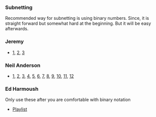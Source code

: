 ### Subnetting
Recommended way for subnetting is using binary numbers. Since, it is straight forward but somewhat hard at the beginning. But it will be easy afterwards.

### Jeremy
- [1](https://www.youtube.com/watch?v=bQ8sdpGQu8c), [2](https://www.youtube.com/watch?v=IGhd-0di0Qo), [3](https://www.youtube.com/watch?v=z-JqCedc9EI)

### Neil Anderson
- [1](https://www.youtube.com/watch?v=25JSoskhORM), 
[2](https://www.youtube.com/watch?v=pU8iuTbvfqE), 
[3](https://www.youtube.com/watch?v=GvptLOwcIZ8), 
[4](https://www.youtube.com/watch?v=dz9FOY3DUEw), 
[5](https://www.youtube.com/watch?v=qhfMhwKMT8c), 
[6](https://www.youtube.com/watch?v=N8sEiZk5dXw), 
[7](https://www.youtube.com/watch?v=LES2a2Wn5p8), 
[8](https://www.youtube.com/watch?v=VrWLAVqaGNA), 
[9](https://www.youtube.com/watch?v=6vlj8Gdy05Y), 
[10](https://www.youtube.com/watch?v=7HmCm6hP8oY), 
[11](https://www.youtube.com/watch?v=N_TjurxMfLY), 
[12](https://www.youtube.com/watch?v=FQ7zQtMYkaM)

### Ed Harmoush
Only use these after you are comfortable with binary notation
- [Playlist](https://www.youtube.com/playlist?list=PLIFyRwBY_4bQUE4IB5c4VPRyDoLgOdExE)
